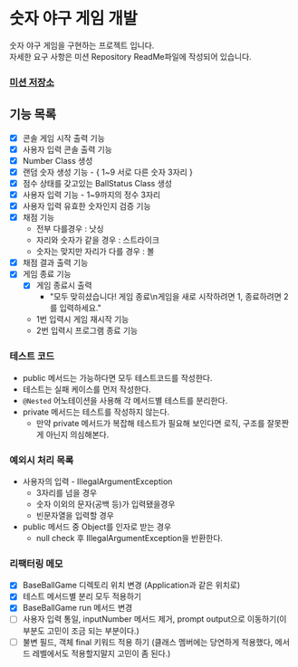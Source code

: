 # 숫자 야구 게임 개발

숫자 야구 게임을 구현하는 프로젝트 입니다.   
자세한 요구 사항은 미션 Repository ReadMe파일에 작성되어 있습니다.  
### [미션 저장소](https://github.com/UJ15/java-baseball)


## 기능 목록

- [x] 콘솔 게임 시작 출력 기능 
- [x] 사용자 입력 콘솔 출력 기능 
- [x] Number Class 생성
- [x] 랜덤 숫자 생성 기능 - { 1~9 서로 다른 숫자 3자리 }
- [x] 점수 상태를 갖고있는 BallStatus Class 생성
- [x] 사용자 입력 기능 - 1~9까지의 정수 3자리
- [x] 사용자 입력 유효한 숫자인지 검증 기능
- [x] 채점 기능 
  - 전부 다를경우 : 낫싱
  - 자리와 숫자가 같을 경우 : 스트라이크
  - 숫자는 맞지만 자리가 다를 경우 : 볼
- [x] 채점 결과 출력 기능
- [x] 게임 종료 기능 
  - [x] 게임 종료시 출력
    - "모두 맞히셨습니다! 게임 종료\n게임을 새로 시작하려면 1, 종료하려면 2를 입력하세요."
  - 1번 입력시 게임 재시작 기능
  - 2번 입력시 프로그램 종료 기능

### 테스트 코드
- public 메서드는 가능하다면 모두 테스트코드를 작성한다.
- 테스트는 실패 케이스를 먼저 작성한다.
- `@Nested` 어노테이션을 사용해 각 메서드별 테스트를 분리한다.
- private 메서드는 테스트를 작성하지 않는다.
  - 만약 private 메서드가 복잡해 테스트가 필요해 보인다면 로직, 구조를 잘못짠게 아닌지 의심해본다.

### 예외시 처리 목록
- 사용자의 입력 - IllegalArgumentException
  - 3자리를 넘을 경우
  - 숫자 이외의 문자(공백 등)가 입력됐을경우
  - 빈문자열을 입력할 경우
- public 메서드 중 Object를 인자로 받는 경우
  - null check 후 IllegalArgumentException을 반환한다.

### 리팩터링 메모
- [x] BaseBallGame 디렉토리 위치 변경 (Application과 같은 위치로)
- [x] 테스트 메서드별 분리 모두 적용하기
- [x] BaseBallGame run 메서드 변경
- [ ] 사용자 입력 통일, inputNumber 메서드 제거, prompt output으로 이동하기(이 부분도 고민이 조금 되는 부분이다.)
- [ ] 불변 필드, 객체 final 키워드 적용 하기 (클래스 멤버에는 당연하게 적용했다, 메서드 레벨에서도 적용할지말지 고민이 좀 된다.)

